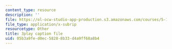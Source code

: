 ```yaml
---
content_type: resource
description: ''
file: https://ol-ocw-studio-app-production.s3.amazonaws.com/courses/5-111sc-principles-of-chemical-science-fall-2014/05b3a9fed0ec58288b33d4a9ff68a8b4_-jJz5OMmuP0.vtt
file_type: application/x-subrip
resourcetype: Other
title: 3play caption file
uid: 05b3a9fe-d0ec-5828-8b33-d4a9ff68a8b4
---
```

